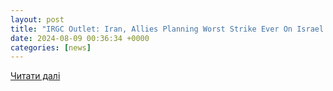 ```yaml
---
layout: post
title: "IRGC Outlet: Iran, Allies Planning Worst Strike Ever On Israel | MEMRI"
date: 2024-08-09 00:36:34 +0000
categories: [news]
---
```


[Читати далі](https://www.memri.org/jttm/irgc-linked-outlet-irans-irgc-lebanons-hizbullah-yemens-houthis-islamic-resistance-iraq-are)
